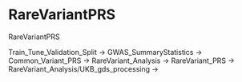 # RareVariantPRS
RareVariantPRS

Train_Tune_Validation_Split -> GWAS_SummaryStatistics -> Common_Variant_PRS -> RareVariant_Analysis -> RareVariant_PRS 
                                               -> RareVariant_Analysis/UKB_gds_processing      ->